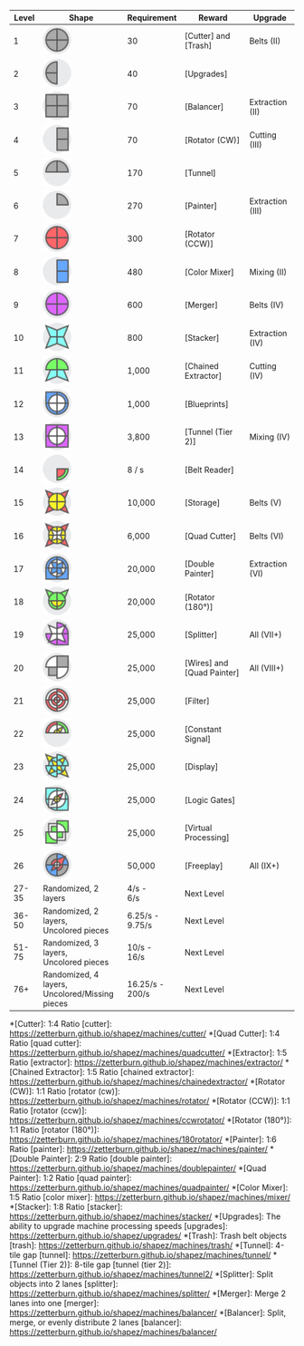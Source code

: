 | <span  title="The number of the level">Level</span>|<span  title="The shape requirement for the level.">Shape</span>|<span  title="The amount/speed requirement for the level.">Requirement</span>|<span  title="The reward for completing this level requirement.">Reward</span>|<span  title="The upgrade that this shape is first required for, if applicable.">Upgrade</span>|
|-|-|-|-|-|
|1 | <img  src="iCuCuCuCu.png"  alt="CuCuCuCu"  width="50"/> |30|[Cutter] and [Trash]|Belts (II)|
|2|<img  src="i----CuCu.png"  alt="----CuCu"  width="50"/> |40|[Upgrades]|
|3|<img  src="iRuRuRuRu.png"  alt="RuRuRuRu"  width="50"/> |70|[Balancer]|Extraction (II)|
|4|<img  src="iRuRu----.png"  alt="RuRu----"  width="50"/> |70|[Rotator (CW)]|Cutting (III)|
|5|<img  src="iCu----Cu.png"  alt="Cu----Cu"  width="50"/> |170|[Tunnel]|
|6|<img  src="iCu------.png"  alt="Cu------"  width="50"/> |270|[Painter]|Extraction (III)|
|7|<img  src="iCrCrCrCr.png"  alt="CrCrCrCr"  width="50"/> |300|[Rotator (CCW)]|
|8|<img  src="iRbRb----.png"  alt="RbRb----"  width="50"/> |480|[Color Mixer]|Mixing (II)|
|9|<img  src="iCpCpCpCp.png"  alt="CpCpCpCp"  width="50"/> |600|[Merger]|Belts (IV)|
|10|<img  src="iScScScSc.png"  alt="ScScScSc"  width="50"/> |800|[Stacker]|Extraction (IV)|
|11|<img  src="iCgScScCg.png"  alt="CgScScCg"  width="50"/> |1,000|[Chained Extractor]|Cutting (IV)|
|12|<img  src="iCbCbCbRb_CwCwCwCw.png"  alt="CbCbCbRb:CwCwCwCw"  width="50"/> |1,000|[Blueprints]|
|13|<img  src="iRpRpRpRp_CwCwCwCw.png"  alt="RpRpRpRp:CwCwCwCw"  width="50"/> |3,800|[Tunnel (Tier 2)]|Mixing (IV)|
|14|<img  src="i--Cg----_--Cr----.png"  alt="--Cg----:--Cr----"  width="50"/> |8 / s|[Belt Reader]|
|15|<img  src="iSrSrSrSr_CyCyCyCy.png"  alt="SrSrSrSr:CyCyCyCy"  width="50"/> |10,000|[Storage]|Belts (V)
|16|<img  src="iSrSrSrSr_CyCyCyCy_SwSwSwSw.png"  alt="SrSrSrSr:CyCyCyCy:SwSwSwSw"  width="50"/> |6,000|[Quad Cutter]|Belts (VI)
|17|<img  src="iCbRbRbCb_CwCwCwCw_WbWbWbWb.png"  alt="CbRbRbCb:CwCwCwCw:WbWbWbWb"  width="50"/> |20,000|[Double Painter]|Extraction (VI)
|18|<img  src="iSg----Sg_CgCgCgCg_--CyCy--.png"  alt="Sg----Sg:CgCgCgCg:--CyCy--"  width="50"/> |20,000|[Rotator (180°)]|
|19|<img  src="iCpRpCp--_SwSwSwSw.png"  alt="CpRpCp--:SwSwSwSw"  width="50"/> |25,000|[Splitter]|All (VII+)
|20|<img  src="iRuCw--Cw_----Ru--.png"  alt="RuCw--Cw:----Ru--"  width="50"/> |25,000|[Wires] and [Quad Painter]|All (VIII+)|
|21|<img  src="iCrCwCrCw_CwCrCwCr_CrCwCrCw_CwCrCwCr.png"  alt="CrCwCrCw:CwCrCwCr:CrCwCrCw:CwCrCwCr"  width="50"/> |25,000|[Filter]|
|22|<img  src="iCg----Cr_Cw----Cw_Sy------_Cy----Cy.png"  alt="Cg----Cr:Cw----Cw:Sy------:Cy----Cy"  width="50"/> |25,000|[Constant Signal]|
|23|<img  src="iCcSyCcSy_SyCcSyCc_CcSyCcSy.png"  alt="CcSyCcSy:SyCcSyCc:CcSyCcSy"  width="50"/> |25,000|[Display]|
|24|<img  src="iCcRcCcRc_RwCwRwCw_Sr--Sw--_CyCyCyCy.png"  alt="CcRcCcRc:RwCwRwCw:Sr--Sw--:CyCyCyCy"  width="50"/> |25,000|[Logic Gates]|
|25|<img  src="iRg--Rg--_CwRwCwRw_--Rg--Rg.png"  alt="Rg--Rg--:CwRwCwRw:--Rg--Rg"  width="50"/> |25,000|[Virtual Processing]|
|26|<img  src="iCbCuCbCu_Sr------_--CrSrCr_CwCwCwCw.png"  alt="drawCbCuCbCu:Sr------:--CrSrCr:CwCwCwCwing"  width="50"/> |50,000|[Freeplay]|All (IX+)|
|27-35| Randomized, 2 layers|4/s -<br>6/s|Next Level|
|36-50| Randomized, 2 layers,<br/>Uncolored pieces|6.25/s -<br/>9.75/s|Next Level|
|51-75| Randomized, 3 layers,<br/>Uncolored pieces|10/s -<br/>16/s|Next Level|
|76+| Randomized, 4 layers,<br/>Uncolored/Missing pieces|16.25/s -<br/>200/s|Next Level|

  

*[Cutter]: 1:4 Ratio
[cutter]: https://zetterburn.github.io/shapez/machines/cutter/
*[Quad Cutter]: 1:4 Ratio
[quad cutter]: https://zetterburn.github.io/shapez/machines/quadcutter/
*[Extractor]: 1:5 Ratio
[extractor]: https://zetterburn.github.io/shapez/machines/extractor/
*[Chained Extractor]: 1:5 Ratio
[chained extractor]: https://zetterburn.github.io/shapez/machines/chainedextractor/
*[Rotator (CW)]: 1:1 Ratio
[rotator (cw)]: https://zetterburn.github.io/shapez/machines/rotator/
*[Rotator (CCW)]: 1:1 Ratio
[rotator (ccw)]: https://zetterburn.github.io/shapez/machines/ccwrotator/
*[Rotator (180°)]: 1:1 Ratio
[rotator (180°)]: https://zetterburn.github.io/shapez/machines/180rotator/
*[Painter]: 1:6 Ratio
[painter]: https://zetterburn.github.io/shapez/machines/painter/
*[Double Painter]: 2:9 Ratio
[double painter]: https://zetterburn.github.io/shapez/machines/doublepainter/
*[Quad Painter]: 1:2 Ratio
[quad painter]: https://zetterburn.github.io/shapez/machines/quadpainter/
*[Color Mixer]: 1:5 Ratio
[color mixer]: https://zetterburn.github.io/shapez/machines/mixer/
*[Stacker]: 1:8 Ratio
[stacker]: https://zetterburn.github.io/shapez/machines/stacker/
*[Upgrades]: The ability to upgrade machine processing speeds
[upgrades]: https://zetterburn.github.io/shapez/upgrades/
*[Trash]: Trash belt objects
[trash]: https://zetterburn.github.io/shapez/machines/trash/
*[Tunnel]: 4-tile gap
[tunnel]: https://zetterburn.github.io/shapez/machines/tunnel/
*[Tunnel (Tier 2)]: 8-tile gap
[tunnel (tier 2)]: https://zetterburn.github.io/shapez/machines/tunnel2/
*[Splitter]: Split objects into 2 lanes
[splitter]: https://zetterburn.github.io/shapez/machines/splitter/
*[Merger]: Merge 2 lanes into one
[merger]: https://zetterburn.github.io/shapez/machines/balancer/
*[Balancer]: Split, merge, or evenly distribute 2 lanes
[balancer]: https://zetterburn.github.io/shapez/machines/balancer/
